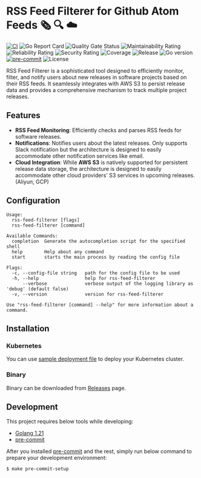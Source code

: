 # RSS Feed Filterer for Github Atom Feeds :newspaper_roll: :mag: :cloud:
[![CI](https://github.com/bilalcaliskan/rss-feed-filterer/actions/workflows/push.yml/badge.svg)](https://github.com/bilalcaliskan/rss-feed-filterer/actions/workflows/push.yml)
![Go Report Card](https://goreportcard.com/badge/github.com/bilalcaliskan/rss-feed-filterer)
![Quality Gate Status](https://sonarcloud.io/api/project_badges/measure?project=bilalcaliskan_rss-feed-filterer&metric=alert_status)
![Maintainability Rating](https://sonarcloud.io/api/project_badges/measure?project=bilalcaliskan_rss-feed-filterer&metric=sqale_rating)
![Reliability Rating](https://sonarcloud.io/api/project_badges/measure?project=bilalcaliskan_rss-feed-filterer&metric=reliability_rating)
![Security Rating](https://sonarcloud.io/api/project_badges/measure?project=bilalcaliskan_rss-feed-filterer&metric=security_rating)
![Coverage](https://sonarcloud.io/api/project_badges/measure?project=bilalcaliskan_rss-feed-filterer&metric=coverage)
![Release](https://img.shields.io/github/release/bilalcaliskan/rss-feed-filterer.svg)
![Go version](https://img.shields.io/github/go-mod/go-version/bilalcaliskan/rss-feed-filterer)
[![pre-commit](https://img.shields.io/badge/pre--commit-enabled-brightgreen?logo=pre-commit)](https://github.com/pre-commit/pre-commit)
![License](https://img.shields.io/badge/License-Apache%202.0-blue.svg)

RSS Feed Filterer is a sophisticated tool designed to efficiently monitor, filter, and notify users about new releases in software projects based on their RSS feeds. It seamlessly integrates with AWS S3 to persist release data and provides a comprehensive mechanism to track multiple project releases.

## Features

- **RSS Feed Monitoring**: Efficiently checks and parses RSS feeds for software releases.
- **Notifications**: Notifies users about the latest releases. Only supports Slack notification but the architecture is designed to easily accommodate other notification services like email.
- **Cloud Integration**: While **AWS S3** is natively supported for persistent release data storage, the architecture is designed to easily accommodate other cloud providers' S3 services in upcoming releases. (Aliyun, GCP)

## Configuration
```shell
Usage:
  rss-feed-filterer [flags]
  rss-feed-filterer [command]

Available Commands:
  completion  Generate the autocompletion script for the specified shell
  help        Help about any command
  start       starts the main process by reading the config file

Flags:
  -c, --config-file string   path for the config file to be used
  -h, --help                 help for rss-feed-filterer
      --verbose              verbose output of the logging library as 'debug' (default false)
  -v, --version              version for rss-feed-filterer

Use "rss-feed-filterer [command] --help" for more information about a command.
```

## Installation
### Kubernetes
You can use [sample deployment file](deployments/sample_deployment.yaml) to deploy your Kubernetes cluster.

### Binary
Binary can be downloaded from [Releases](https://github.com/bilalcaliskan/rss-feed-filterer/releases) page.

## Development
This project requires below tools while developing:
- [Golang 1.21](https://golang.org/doc/go1.21)
- [pre-commit](https://pre-commit.com/)

After you installed [pre-commit](https://pre-commit.com/) and the rest, simply run below command to prepare your
development environment:
```shell
$ make pre-commit-setup
```
